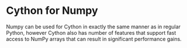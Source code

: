 # Cython for Numpy

Numpy can be used for Cython in exactly the same manner as in regular Python, however Cython also has number of features that support fast access to NumPy arrays that can result in significant performance gains.